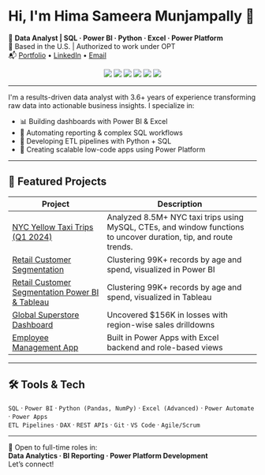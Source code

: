 # Hi, I'm Hima Sameera Munjampally 👋

🎯 **Data Analyst | SQL · Power BI · Python · Excel · Power Platform**  
📍 Based in the U.S. | Authorized to work under OPT  
📬 [Portfolio](https://himasameera.netlify.app) • [LinkedIn](https://www.linkedin.com/in/hima-sameera-munjampally-16893b171) • [Email](mailto:sameeramunjampally0235@gmail.com)
<p align="center">
  <img src="https://img.shields.io/badge/SQL-MySQL%20%7C%20SQL%20Server-blue?logo=mysql&logoColor=white"/>
  <img src="https://img.shields.io/badge/Power%20BI-Reporting-yellow?logo=powerbi&logoColor=white"/>
  <img src="https://img.shields.io/badge/Python-Data%20Processing-green?logo=python&logoColor=white"/>
  <img src="https://img.shields.io/badge/Excel-Advanced%20Analysis-brightgreen?logo=microsoft-excel&logoColor=white"/>
  <img src="https://img.shields.io/badge/Power%20Apps-Low%20Code-purple?logo=microsoft&logoColor=white"/>
  <img src="https://img.shields.io/badge/Power%20Automate-Workflow%20Automation-blue?logo=microsoft&logoColor=white"/>
</p>

---

I'm a results-driven data analyst with 3.6+ years of experience transforming raw data into actionable business insights. I specialize in:

- 📊 Building dashboards with Power BI & Excel  
- 🧠 Automating reporting & complex SQL workflows  
- 🔁 Developing ETL pipelines with Python + SQL  
- 🧩 Creating scalable low-code apps using Power Platform

---

## 📌 Featured Projects

| Project | Description |
|--------|-------------|
| [NYC Yellow Taxi Trips (Q1 2024)](https://github.com/hmunjampally/New_York_Yellow_Taxi_Q1) | Analyzed 8.5M+ NYC taxi trips using MySQL, CTEs, and window functions to uncover duration, tip, and route trends. |
| [Retail Customer Segmentation](https://github.com/hmunjampally/Customer-Segmentation) | Clustering 99K+ records by age and spend, visualized in Power BI |
| [Retail Customer Segmentation Power BI & Tableau](https://github.com/hmunjampally/Retail-Customer-Segmentation-Dashboard-Dual-Implementation) | Clustering 99K+ records by age and spend, visualized in Tableau |
| [Global Superstore Dashboard](https://github.com/hmunjampally/PowerBI-Global-Superstore-Dashboard) | Uncovered $156K in losses with region-wise sales drilldowns |
| [Employee Management App](https://github.com/hmunjampally/Employee-Management-App) | Built in Power Apps with Excel backend and role-based views |


---

## 🛠 Tools & Tech

`SQL` · `Power BI` · `Python (Pandas, NumPy)` · `Excel (Advanced)` · `Power Automate` · `Power Apps`  
`ETL Pipelines` · `DAX` · `REST APIs` · `Git` · `VS Code` · `Agile/Scrum`

---

🔎 Open to full-time roles in:  
**Data Analytics · BI Reporting · Power Platform Development**  
Let’s connect!
